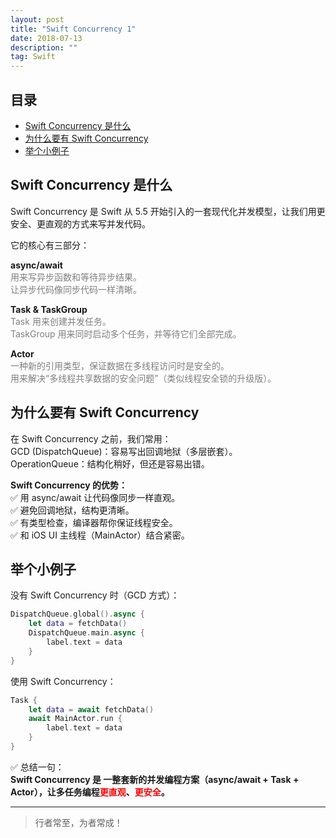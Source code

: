 ```yaml
---
layout: post
title: "Swift Concurrency 1"
date: 2018-07-13
description: ""
tag: Swift
---
```



## 目录

* [Swift Concurrency 是什么](#content1)
* [为什么要有 Swift Concurrency](#content2)
* [举个小例子](#content3)


## <a id="content1">Swift Concurrency 是什么</a>


Swift Concurrency 是 Swift 从 5.5 开始引入的一套现代化并发模型，让我们用更安全、更直观的方式来写并发代码。   

它的核心有三部分：

**async/await**    
<span style="color:gray">用来写异步函数和等待异步结果。    
让异步代码像同步代码一样清晰。</span>

**Task & TaskGroup**  
<span style="color:gray">Task 用来创建并发任务。         
TaskGroup 用来同时启动多个任务，并等待它们全部完成。</span>

**Actor**    
<span style="color:gray">一种新的引用类型，保证数据在多线程访问时是安全的。         
用来解决“多线程共享数据的安全问题”（类似线程安全锁的升级版）。</span>


## <a id="content2">为什么要有 Swift Concurrency</a>

在 Swift Concurrency 之前，我们常用：   
GCD (DispatchQueue)：容易写出回调地狱（多层嵌套）。     
OperationQueue：结构化稍好，但还是容易出错。    

**Swift Concurrency 的优势：**        
✅ 用 async/await 让代码像同步一样直观。    
✅ 避免回调地狱，结构更清晰。    
✅ 有类型检查，编译器帮你保证线程安全。    
✅ 和 iOS UI 主线程（MainActor）结合紧密。    


## <a id="content3">举个小例子</a>

没有 Swift Concurrency 时（GCD 方式）：

```swift
DispatchQueue.global().async {
    let data = fetchData()
    DispatchQueue.main.async {
        label.text = data
    }
}
```

使用 Swift Concurrency：

```swift
Task {
    let data = await fetchData()
    await MainActor.run {
        label.text = data
    }
}
```

✅ 总结一句：         
**Swift Concurrency 是 一整套新的并发编程方案（async/await + Task + Actor），让多任务编程<span style="color:red">更直观</span>、<span style="color:red;">更安全</span>。**





----------
>  行者常至，为者常成！

